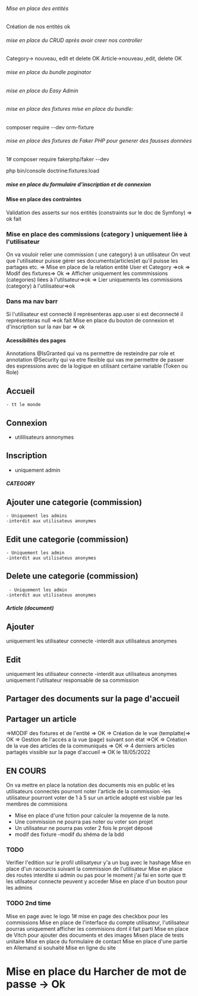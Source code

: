 ###### Mise en place des entités 
Création de nos entités
ok
###### mise en place du CRUD  après avoir creer nos controller
Category-> nouveau, edit et delete OK
Article->nouveau ,edit, delete  OK

###### mise en place du bundle paginator
###### mise en place du Easy Admin

###### mise en place des fixtures mise en place du bundle:
composer require --dev orm-fixture

###### mise en place des fixtures de Faker PHP pour generer des fausses données
1# composer require fakerphp/faker  --dev

php bin/console doctrine:fixtures:load

##### mise en place du formulaire d'inscription et de connexion

#### Mise en place des contraintes
 Validation des asserts sur nos entités (constraints sur le doc de Symfony) => ok fait
 
### Mise en place des commissions (category ) uniquement liée à l'utilisateur
 On va vouloir relier une commission ( une category) à un utilisateur On veut que l'utilisateur puisse gérer ses documents(articles)et qu'il puisse les partages etc.
 => Mise en place de la relation entité User et Category =>ok
 => Modif des fixtures=> Ok
 => Afficher uniquement les commmissions (categories) liées à l'utilsateur=>ok
 => Lier uniquements les commissions (category) à l'utilisateur=>ok

### Dans ma nav barr
Si l'utilisateur est connecté il représenteras app.user si est deconnecté il représenteras null =>ok fait
Mise en place du bouton de connexion et d'inscription sur la nav bar => ok

#### Acessibilités des pages
 Annotations @IsGranted qui va ns permettre de resteindre par role 
 et annotation @Security qui va etre flexible qui vas me permettre de passer des expressions avec de la logique en utilisant certaine variable (Token ou Role)

## Accueil
    - tt le monde
## Connexion
  - utililisateurs annonymes
  ## Inscription
  - uniquement admin
##### CATEGORY
  ## Ajouter une categorie (commission)
    - Uniquement les admins
    -interdit aux utilisateus anonymes

  ## Edit une categorie (commission)
    - Uniquement les admin
    -interdit aux utilisateus anonymes

  ## Delete une categorie (commission)
     - Uniquement les admin
    -interdit aux utilisateus anonymes


##### Article (document)
## Ajouter
uniquement les utilisateur connecte
-interdit aux utilisateus anonymes
 ## Edit 
 uniquement les utilisateur connecte
-interdit aux utilisateus anonymes
uniquement l'utilsateur responsable de sa commission

## Partager des documents sur la page d'accueil
## Partager un article
=>MODIF des fixtures et de l'entité => OK
=> Création de le vue (templatte)=> OK
=> Gestion de l'accés a la vue (page) suivant son état =>OK
=> Création de la vue des articles de la communiqués => OK
=> 4 derniers articles partagés vissible sur la page d'accueil => OK le 18/05/2022


## EN COURS
On va mettre en place  la notation des documents mis en public et les utilisateurs connectés pourront noter l'article de la commission
-les utilisateur pourront voter de 1 à 5 sur un article adopté est visible par les membres de commisions
- Mise en place d'une fction pour calculer la moyenne de la note.
- Une commission ne pourra pas noter ou voter son projet
- Un utilisateur ne pourra pas voter 2 fois le projet déposé
- modif des fixture
-modif du shéma de la bdd

### TODO
Verifier l'edition sur le profil utilisatyeur y'a un bug avec le hashage 
Mise en place d'un racourcis suivant la commission de l'utilisateur
Mise en place des routes interdite  si admin ou pas pour le moment j'ai fai en sorte que tt les utilsateur connecte peuvent y acceder
Mise en place d'un bouton pour les admins

### TODO 2nd time
Mise en page avec le logo
1# mise en page des checkbox pour les commissions
Mise en place de l'interface du compte utilisateur, l'utilisateur pourras uniquement afficher les commisions dont il fait parti
Mise en place de Vitch pour ajouter des documents et des images
Misen place de tests unitaire
Mise en place du formulaire de contact
Mise en place d'une partie en Allemand si souhaité
Mise en ligne du site

# Mise en place du Harcher de mot de passe -> Ok


